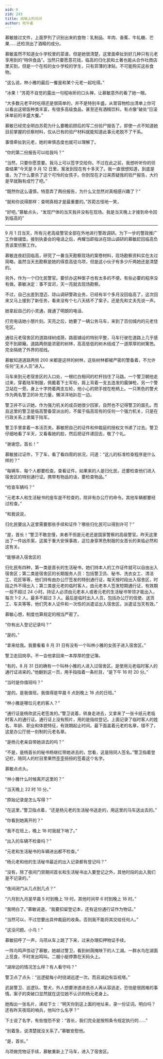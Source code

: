 ```yaml
---
aid: 6
zid: 243
title: 岗哨上的讯问
author: 吹牛者
---
```


慕敏接过文件，上面罗列了识别出来的食物：乳制品、羊肉、香蕉、牛轧糖、芒果……还检测出了酒精的成分。

慕敏虽然不知道女仆学校里的菜谱，但是她很清楚，这里面牵扯到好几种只有元老享用到的“特供食品”。当然只要愿意花钱，临高的归化民和土著也能从合作社商店里买到，但是一个在校的女仆学校的学生，只有菲薄的津贴，不可能购买这些食物。

“这么说，林小雅的最后一餐是和某个元老一起吃得。”

“冰果！”苏菀不自觉的露出一句程咏昕的口头禅，让慕敏意外的看了她一眼。

“大多数元老平时吃得还是很简单的，并不是特别丰盛。从胃容物检出清单上你可以看出这顿饭种类丰富，有很多高级食品，甚至还有酒精饮料，有点像”破处”日滚床单前的丰盛大餐。”

慕敏已经完全明白苏菀为什么要瞻前顾后的写二份验尸报告了。即使一点不知道她目前掌握的侦察材料，仅从已有的验尸材料就能知道此事元老脱不了干系。

事情牵扯到元老，她的审慎态度也就可以理解了。

“你的第二份报告可以给我吗？”

“当然，只要你愿意要。我马上可以签字交给你。不过在此之前，我想听听你的侦查结果“今天是 9 月 12 日里，案发到现在有十多天了。我一直很想知道，到底是谁，为了什么要杀了这个可怜的女孩子。你到现在才过来质疑我的验尸报告，大约是早就胸有成竹了吧。”

“既然你这么谨慎，特意弄了两份报告，为什么又忽然对真相感兴趣了？”

“就和你说得那样：查明真相才是最重要的。”苏菀古怪地一笑，

“好吧。”慕敏点头，“发现尸体的当天我并没有在现场。我是当天晚上才接到命令回到临高的”

---

9 月 1 日当天，所有元老高级警官全部在外地进行警政调研。为下一步的警政推广工作做铺垫。接到执委会的电话之后，冉耀当即指派在琼山调研的慕敏赶回临高负责该案侦察工作。

慕敏连夜赶回临高，研究了一番当天勘察现场的案卷材料，现场勘察资料实在太过简略，虽然当天去勘察是她的得意高徒乌项，但是这小伙子有多少斤两她还是清楚的。

另外，作为一个归化民警官。要侦办这种案子也有太多的不便。有些必要的程序没有做。慕敏决定：事不宜迟，天一亮就去现场勘察。

不过，自己出差到澄迈、琼山调研警政业务，已经有半个多月没回临高了，这次回来又马上接到了新任务，看来没有个七八天结不了案子。还是先和丈夫先说一声。

她拿起自己的小灵通，拨通了明朗的电话、

打完电话她小憩片刻。天亮之后，她要了一辆公务马车，来到了百仞城内的元老住宅区。

通往元老宿舍区的道路绿树成荫，路面铺设的特别平整，马车行驶在道路上几乎感受不到颠簸。道路两侧是浓密的树林，高高低低的树木结成了一道厚厚的树篱笆。完全隔绝了外界的视线。

慕敏知道道路两侧 200 米都是这样的树林，这些树林都被严密的警备着，不允许任何“无关人员”进入。

马车来到元老宿舍区的入口处，一根红白相间的栏杆挡住了马路。一个警卫朝他走过来，穿着陆军制服，佩戴着下士军衔，肩上背着一支五连发的霰弹枪，另一个警卫站在一旁。身上十字挎着两支左轮，他小心的把手按在枪柄上。一只黑色的警犬作为两名警卫的补充力量，懒洋洋地趴在一边。

警卫并不认识她，作为强力机关的成员她很少回家，自然也不记得警卫的面孔。而且这里的警卫是临高警备营派出的，不属于临高现有的任何一个强力机关，只是在行政关系上隶属于陆军。

警卫手里拿着一本活页夹。慕敏把自己的证件和仲裁庭的授权文书递了过去。警卫仔细地看了半天，又看看她的脸，然后把证件递回去，敬了个礼。

“谢谢您。首长！”

慕敏接过证件，下了车，看了看四周的状况，问道：“这儿的标准检查程序是什么样的？”

“每辆车、每个人都要检查。查看证件。如果来的人是归化民，还要检查他们进入宿舍区的特别通行证。携带有物品的话，要检查物品。”

“检查车辆吗？”

“元老本人和生活秘书的座车是不检查的，除非有办公厅的命令。其他车辆都要经过检查。”

“和我说说，

归化民要出入这里需要那些手续和证件？哪些归化民可以得到许可？”

“是，首长！”警卫不敢怠慢，来者不但是元老还是国家警察的高级警官。昨天这里出了一件凶杀案，这属于重大安保事故，这位身穿黑色制服的女首长的来临必然和这有关。

“能够进入宿舍区的

归化民有四种，第一类是首长的生活秘书，她们持本人的工作证件就可以自由出入宿舍区；第二类是宿舍区的长期服务人员：包括警卫员、秘书、洗衣女工、清洁工、花匠等等，他们持有由办公厅签发的特别通行证，每天按时段出入宿舍区，时段之外不得出入；第三类是元老的临时客人，由元老本人签发短期通行证，有效期一般不超过 24 小时。持证人必须由元老本人或者元老的生活秘书带领才能出入，每次 1-2 人。最多不超过 3 人。最后是临时出入人员，包括办公厅的信使、送货工、车夫等等，他们凭本人证件和一次性的派遣证出入宿舍区。派遣证当天有效。”

慕敏心想，制度也算规定的相当严密了。

“你有出入登记记录吗？”

“是的。”

“拿来给我。我要看看 8 月 31 日有没有一个叫林小雅的女孩子进入宿舍区。”

警卫走回岗亭。不一会他拿回来一本厚厚的登记簿。

“有的，8 月 31 日的确有一个叫林小雅的人进入过宿舍区。是使用元老临时客人的通行证进来的。”他翻到这一页，用手指指着一条栏目，“是下午 16 时 20 分。”

“当时是你值班吗？”

“是的。是我值班，我值得是早晨 6 点到晚上 18 点的日班。”

“林小雅是哪位元老的客人？”

“通行证是杨欣武元老签发的。”警卫说着，转身走进去，又拿来了一张卡纸元老临时客人的通行证。通行证上没有照片，用的是指纹登记。上面记录了临时客人的姓名、年龄、职业和体貌特征，有效期起止时间。最下面盖着元老的名章，错不了，这是办公厅统一刻制的元老名章。

“是杨元老亲自带她进去的吗？”

“不是，是杨首长的秘书杨继红带她进去的，您看，这是陪同人签名。”警卫指着登记栏，陪同人的栏目里果然歪歪扭扭的签着这个名字。

慕敏点点头。

“林小雅什么时候离开这里的？”

“当天晚上 22 时 10 分。”

“原始记录是怎么写得？”

“在这里，”警卫指点着，“还是杨元老的生活秘书送走的，用这里的马车送出去的。”

“你看到她离开的？”

“我不在班上，晚上 18 时我就下哨了。”

“出入的车辆不检查吗？”

“元老和生活秘书的车辆进出都不检查。”

“杨元老和他的生活秘书最近的出入记录都有登记吗？”

“没有，除了夜间门禁期间首长和生活秘书出入要登记之外，其他时段的出入我们是不记录的。”

“夜间闭门从几点到几点？”

“六月到九月是早晨 5 时到晚上 19 时。其他时间早 6 时到晚上 18 时。”

“我明白了。”慕敏说道，“我要扣留登记本，还有这份通行证作为物证。”

“当然可以，不过您要出具仲裁庭的收条。否则我不能将其交给任何人。”

“这没问题。小乌！”

慕敏招呼了一声，乌项从车上跳了下来，过来办理扣押物证手续。

一阵鸟鸣声惊动了慕敏，她越过警卫，看到树荫掩映下的人工湖。一群水鸟在湖面上觅食，不时发出鸣叫。二艘小艇停靠在天码头上。

“湖岸边的情况怎么样？有人看守吗？”

警卫点了点头：“巡逻艇每小时绕湖巡逻一次。而且湖边有监视塔。”

武装警卫、巡逻队、警犬，外人想要渗透进去杀人再从容逃走，恐怕是很困难的事情。案子的突破口显然就在这位她不认识的杨元老身上。

她掏出一张名片，递给下士：“明天你到这上面的地址来，录一份证词。明白吗？还有昨天夜班的哨兵，他叫什么名字？”

下士说了名字，有些惶恐不安：“首长，我们完全是按照条令规定执行的……”

“别着急，说清楚就没关系了。”慕敏安慰他。

“是，首长。”

乌项做完物证手续，慕敏重新上了马车，进入了宿舍区。

